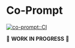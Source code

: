 Co-Prompt
=========

[![co-prompt::CI](https://github.com/solomon-b/co-prompt/actions/workflows/nix.yml/badge.svg)](https://github.com/solomon-b/co-prompt/actions/workflows/nix.yml)

🚨 **WORK IN PROGRESS** 🚨
